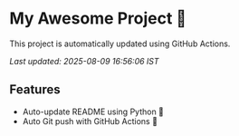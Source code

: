 # My Awesome Project 🚀

This project is automatically updated using GitHub Actions.

_Last updated: 2025-08-09 16:56:06 IST_

## Features
- Auto-update README using Python 🐍
- Auto Git push with GitHub Actions 🤖
